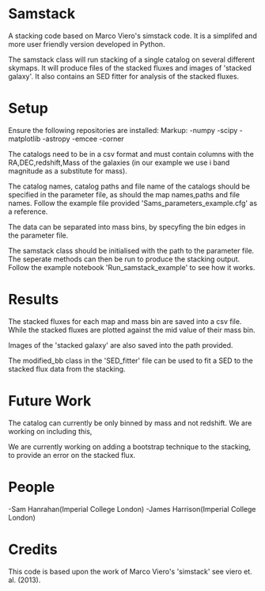 # Samstack
A stacking code based on Marco Viero's simstack code. It is a simplifed and more user friendly version developed in Python.

The samstack class will run stacking of a single catalog on several different skymaps. It will produce files of the stacked fluxes 
and images of 'stacked galaxy'. It also contains an SED fitter for analysis of the stacked fluxes.

# Setup
Ensure the following repositories are installed:
Markup: -numpy
-scipy
-matplotlib
-astropy
-emcee
-corner

The catalogs need to be in a csv format and must contain columns with the RA,DEC,redshift,Mass of the galaxies (in our example we 
use i band magnitude as a substitute for mass).

The catalog names, catalog paths and file name of the catalogs should be specified in the parameter file, as should the map 
names,paths and file names. Follow the example file provided 'Sams_parameters_example.cfg' as a reference. 

The data can be separated into mass bins, by specyfing the bin edges in the parameter file.

The samstack class should be initialised with the path to the parameter file. The seperate methods can then be run to produce the
stacking output. Follow the example notebook 'Run_samstack_example' to see how it works.

# Results

The stacked fluxes for each map and mass bin are saved into a csv file. While the stacked fluxes are plotted against the mid value
of their mass bin.

Images of the 'stacked galaxy' are also saved into the path provided.

The modified_bb class in the 'SED_fitter' file can be used to fit a SED to the stacked flux data from the stacking.

# Future Work
The catalog can currently be only binned by mass and not redshift. We are working on including this,

We are currently working on adding a bootstrap technique to the stacking, to provide an error on the stacked flux.

# People

-Sam Hanrahan(Imperial College London)
-James Harrison(Imperial College London)

# Credits

This code is based upon the work of Marco Viero's 'simstack' see viero et. al. (2013).




